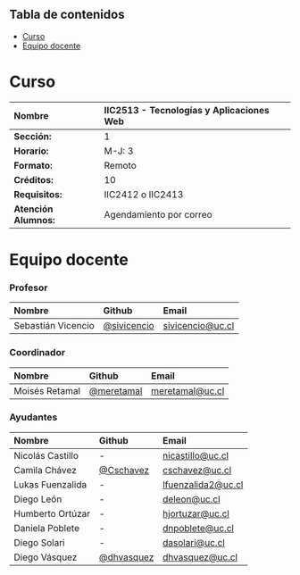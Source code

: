 ## Tabla de contenidos
- [Curso](#curso)
- [Equipo docente](#equipo-docente)

# Curso

| Nombre                | IIC2513 - Tecnologías y Aplicaciones Web |
| :-------------------- | :--------------------------------------- |
| **Sección:**          | 1                                        |
| **Horario:**          | M-J: 3                                   |
| **Formato:**          | Remoto                                   |
| **Créditos:**         | 10                                       |
| **Requisitos:**       | IIC2412 o IIC2413                        |
| **Atención Alumnos:** | Agendamiento por correo                  |


# Equipo docente

### Profesor

| Nombre             | Github                                       | Email            |
| :----------------- | :------------------------------------------- | :--------------- |
| Sebastián Vicencio | [@sivicencio](https://github.com/sivicencio) | sivicencio@uc.cl |

### Coordinador

| Nombre             | Github                                       | Email            |
| :----------------- | :------------------------------------------- | :--------------- |
| Moisés Retamal     | [@meretamal](https://github.com/meretamal)   | meretamal@uc.cl  |

### Ayudantes

| Nombre           | Github                                         | Email              |
| :--------------- | :--------------------------------------------- | :----------------- |
| Nicolás Castillo | -                                              | nicastillo@uc.cl   |
| Camila Chávez    | [@Cschavez](https://github.com/Cschavez)       | cschavez@uc.cl     |
| Lukas Fuenzalida | -                                              | lfuenzalida2@uc.cl |
| Diego León       | -                                              | deleon@uc.cl       |
| Humberto Ortúzar | -                                              | hjortuzar@uc.cl    |
| Daniela Poblete  | -                                              | dnpoblete@uc.cl    |
| Diego Solari     | -                                              | dasolari@uc.cl     |
| Diego Vásquez    | [@dhvasquez](https://github.com/dhvasquez)     | dhvasquez@uc.cl    |
